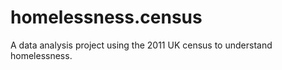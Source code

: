 # homelessness.census

A data analysis project using the 2011 UK census to understand homelessness.
